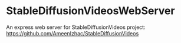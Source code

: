 # StableDiffusionVideosWebServer
An express web server for StableDiffusionVideos project:
https://github.com/AmeenIzhac/StableDiffusionVideos
